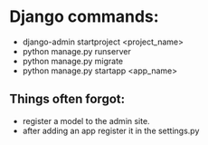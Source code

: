 # Django commands:

* django-admin startproject <project_name>
* python manage.py runserver
* python manage.py migrate
* python manage.py startapp <app_name>

## Things often forgot:
* register a model to the admin site.
* after adding an app register it in the settings.py